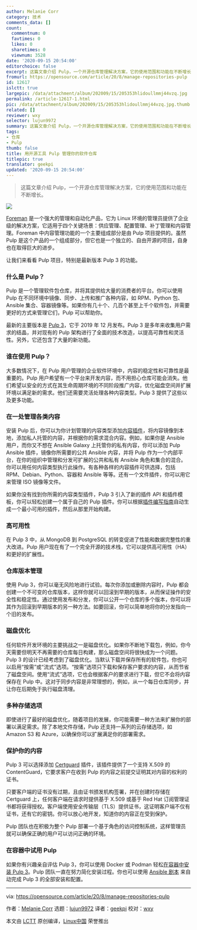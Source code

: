 ```yaml
---
author: Melanie Corr
category: 技术
comments_data: []
count:
  commentnum: 0
  favtimes: 0
  likes: 0
  sharetimes: 0
  viewnum: 3528
date: '2020-09-15 20:54:00'
editorchoice: false
excerpt: 这篇文章介绍 Pulp，一个开源仓库管理解决方案，它的使用范围和功能在不断增长。
fromurl: https://opensource.com/article/20/8/manage-repositories-pulp
id: 12617
islctt: true
largepic: /data/attachment/album/202009/15/205353hlidoullmmj44vzq.jpg
permalink: /article-12617-1.html
pic: /data/attachment/album/202009/15/205353hlidoullmmj44vzq.jpg.thumb.jpg
related: []
reviewer: wxy
selector: lujun9972
summary: 这篇文章介绍 Pulp，一个开源仓库管理解决方案，它的使用范围和功能在不断增长。
tags:
- 仓库
- Pulp
thumb: false
title: 用开源工具 Pulp 管理你的软件仓库
titlepic: true
translator: geekpi
updated: '2020-09-15 20:54:00'
---
```



> 
> 这篇文章介绍 Pulp，一个开源仓库管理解决方案，它的使用范围和功能在不断增长。
> 
> 
> 


![](/data/attachment/album/202009/15/205353hlidoullmmj44vzq.jpg)


[Foreman](https://opensource.com/article/17/8/system-management-foreman) 是一个强大的管理和自动化产品，它为 Linux 环境的管理员提供了企业级的解决方案，它适用于四个关键场景：供应管理、配置管理、补丁管理和内容管理。Foreman 中内容管理功能的一个主要组成部分是由 Pulp 项目提供的。虽然 Pulp 是这个产品的一个组成部分，但它也是一个独立的、自由开源的项目，自身也在取得巨大的进步。


让我们来看看 Pulp 项目，特别是最新版本 Pulp 3 的功能。


### 什么是 Pulp？


Pulp 是一个管理软件包仓库，并将其提供给大量的消费者的平台。你可以使用 Pulp 在不同环境中镜像、同步、上传和推广各种内容，如 RPM、Python 包、Ansible 集合、容器镜像等。如果你有几十个、几百个甚至上千个软件包，并需要更好的方式来管理它们，Pulp 可以帮助你。


最新的主要版本是 [Pulp 3](https://pulpproject.org/about-pulp-3/)，它于 2019 年 12 月发布。Pulp 3 是多年来收集用户需求的结晶，并对现有的 Pulp 架构进行了全面的技术改造，以提高可靠性和灵活性。另外，它还包含了大量的新功能。


### 谁在使用 Pulp？


大多数情况下，在 Pulp 用户管理的企业软件环境中，内容的稳定性和可靠性是最重要的。Pulp 用户希望有一个平台来开发内容，而不用担心仓库可能会消失。他们希望以安全的方式在其生命周期环境的不同阶段推广内容，优化磁盘空间并扩展环境以满足新的需求。他们还需要灵活处理各种内容类型。Pulp 3 提供了这些以及更多功能。


### 在一处管理各类内容


安装 Pulp 后，你可以为你计划管理的内容类型添加[内容插件](https://pulpproject.org/content-plugins/)，将内容镜像到本地，添加私人托管的内容，并根据你的需求混合内容。例如，如果你是 Ansible 用户，而你又不想在 Ansible Galaxy 上托管你的私有内容，你可以添加 Pulp Ansible 插件，镜像你所需要的公共 Ansible 内容，并将 Pulp 作为一个内部平台，在你的组织中管理和分发可扩展的公共和私有 Ansible 角色和集合的混合。你可以用任何内容类型执行此操作。有各种各样的内容插件可供选择，包括 RPM、Debian、Python、容器和 Ansible 等等。还有一个文件插件，你可以用它来管理 ISO 镜像等文件。


如果你没有找到你所需的内容类型插件，Pulp 3 引入了新的插件 API 和插件模板，你可以轻松创建一个属于自己的 Pulp 插件。你可以根据[插件编写指南](https://docs.pulpproject.org/plugins/plugin-writer/index.html)自动生成一个最小可用的插件，然后从那里开始构建。


### 高可用性


在 Pulp 3 中，从 MongoDB 到 PostgreSQL 的转变促进了性能和数据完整性的重大改进。Pulp 用户现在有了一个完全开源的技术栈，它可以提供高可用性（HA）和更好的扩展性。


### 仓库版本管理


使用 Pulp 3，你可以毫无风险地进行试验。每次你添加或删除内容时，Pulp 都会创建一个不可变的仓库版本，这样你就可以回滚到早期的版本，从而保证操作的安全性和稳定性。通过使用发布和分发，你可以公开一个仓库的多个版本，你可以将其作为回滚到早期版本的另一种方法。如要回滚，你可以简单地将你的分发指向一个旧的发布。


### 磁盘优化


任何软件开发环境的主要挑战之一是磁盘优化。如果你不断地下载包，例如，你今天需要但明天不再需要的仓库每日构建，那么磁盘空间将很快成为一个问题。Pulp 3 的设计已经考虑到了磁盘优化。当默认下载并保存所有的软件包，你也可以启用“按需”或“流式”选项。“按需”选项只下载和保存客户要求的内容，从而节省了磁盘空间。使用“流式”选项，它也会根据客户的要求进行下载，但它不会将内容保存在 Pulp 中。这对于同步内容是非常理想的，例如，从一个每日仓库同步，并让你在后期免于执行磁盘清理。


### 多种存储选项


即使进行了最好的磁盘优化，随着项目的发展，你可能需要一种方法来扩展你的部署以满足需求。除了本地文件存储，Pulp 还支持一系列的云存储选项，如 Amazon S3 和 Azure，以确保你可以扩展满足你的部署需求。


### 保护你的内容


Pulp 3 可以选择添加 [Certguard](https://pulp-certguard.readthedocs.io/en/latest/) 插件，该插件提供了一个支持 X.509 的 ContentGuard，它要求客户在收到 Pulp 的内容之前提交证明其对内容的权利的证书。


只要客户端的证书没有过期，且由证书颁发机构签署，并在创建时存储在 Certguard 上，任何客户端在请求时提供基于 X.509 或基于 Red Hat 订阅管理证书都将获得授权。客户端使用安全传输层（TLS）提供证书，这证明客户端不仅有证书，还有它的密钥。你可以放心地开发，知道你的内容正在受到保护。


Pulp 团队也在积极为整个 Pulp 部署一个基于角色的访问控制系统，这样管理员就可以确保正确的用户可以访问正确的环境。


### 在容器中试用 Pulp


如果你有兴趣亲自评估 Pulp 3，你可以使用 Docker 或 Podman 轻松[在容器中安装 Pulp 3](https://pulpproject.org/pulp-in-one-container/)。Pulp 团队一直在努力简化安装过程。你也可以使用 [Ansible 剧本](https://pulp-installer.readthedocs.io/en/latest/) 来自动完成 Pulp 3 的全部安装和配置。




---


via: <https://opensource.com/article/20/8/manage-repositories-pulp>


作者：[Melanie Corr](https://opensource.com/users/melanie-corr) 选题：[lujun9972](https://github.com/lujun9972) 译者：[geekpi](https://github.com/geekpi) 校对：[wxy](https://github.com/wxy)


本文由 [LCTT](https://github.com/LCTT/TranslateProject) 原创编译，[Linux中国](https://linux.cn/) 荣誉推出